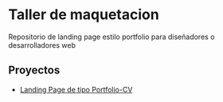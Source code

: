 # Taller de maquetacion

Repositorio de landing page estilo portfolio para diseñadores o desarrolladores web

## Proyectos

- [Landing Page de tipo Portfolio-CV](https://github.com/danielwuachin/landingpage-portfolio)
